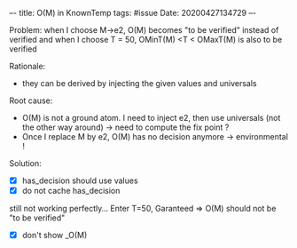 –-
title: O(M) in KnownTemp
tags: #issue
Date: 20200427134729
–-

Problem: when I choose M->e2, O(M) becomes "to be verified" instead of verified
and when I choose T = 50, OMinT(M) <T < OMaxT(M) is also to be verified

Rationale:
* they can be derived by injecting the given values and universals

Root cause:
* O(M) is not a ground atom.  I need to inject e2, then use universals (not the other way around) → need to compute the fix point ?
* Once I replace M by e2, O(M) has no decision anymore → environmental !

Solution:
- [x] has_decision should use values
- [x] do not cache has_decision

still not working perfectly…  Enter T=50, Garanteed ⇒ O(M) should not be "to be verified"
- [x]  don't show _O(M)